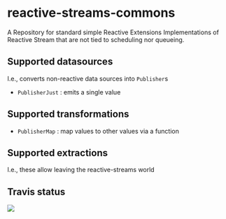 # reactive-streams-commons
A Repository for standard simple Reactive Extensions Implementations of Reactive Stream that are not tied to scheduling nor queueing.

## Supported datasources

I.e., converts non-reactive data sources into `Publisher`s

  - `PublisherJust` : emits a single value
  
## Supported transformations

  - `PublisherMap` : map values to other values via a function

## Supported extractions

I.e., these allow leaving the reactive-streams world


## Travis status


<a href='https://travis-ci.org/reactor/reactive-stream-extensions/builds'><img src='https://travis-ci.org/reactor/reactive-stream-extensions.svg?branch=master'></a>
